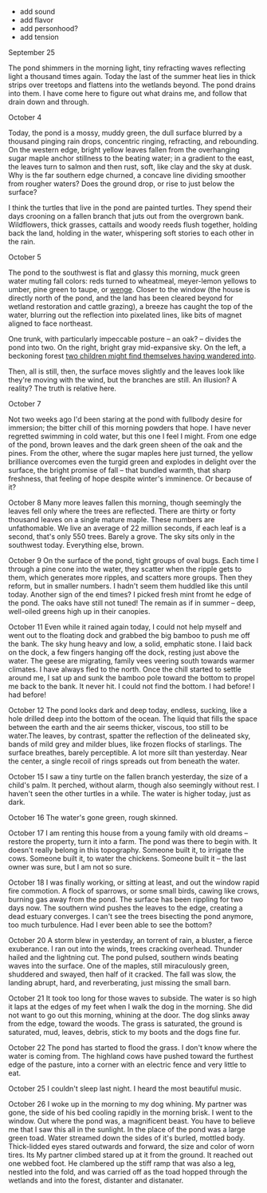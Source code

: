 - add sound
- add flavor
- add personhood?
- add tension

September 25

The pond shimmers in the morning light, tiny refracting waves reflecting light a thousand times again. Today the last of the summer heat lies in thick strips over treetops and flattens into the wetlands beyond. The pond drains into them. I have come here to figure out what drains me, and follow that drain down and through.

October 4

Today, the pond is a mossy, muddy green, the dull surface blurred by a thousand pinging rain drops, concentric ringing, refracting, and rebounding. On the western edge, bright yellow leaves fallen from the overhanging sugar maple anchor stillness to the beating water; in a gradient to the east, the leaves turn to salmon and then rust, soft, like clay and the sky at dusk. Why is the far southern edge churned, a concave line dividing smoother from rougher waters? Does the ground drop, or rise to just below the surface? 

I think the turtles that live in the pond are painted turtles. They spend their days crooning on a fallen branch that juts out from the overgrown bank. Wildflowers, thick grasses, cattails and woody reeds flush together, holding back the land, holding in the water, whispering soft stories to each other in the rain.

October 5

The pond to the southwest is flat and glassy this morning, muck green water muting fall colors: reds turned to wheatmeal, meyer-lemon yellows to umber, pine green to taupe, or [wenge](https://en.wikipedia.org/wiki/Millettia_laurentii). Closer to the window (the house is directly north of the pond, and the land has been cleared beyond for wetland restoration and cattle grazing), a breeze has caught the top of the water, blurring out the reflection into pixelated lines, like bits of magnet aligned to face northeast. 

One trunk, with particularly impeccable posture – an oak? – divides the pond into two. On the right, bright gray mid-expansive sky. On the left, a beckoning forest [two children might find themselves having wandered into](https://www.imdb.com/title/tt3718778/). 

Then, all is still, then, the surface moves slightly and the leaves look like they're moving with the wind, but the branches are still. An illusion? A reality? The truth is relative here.

October 7 

Not two weeks ago I'd been staring at the pond with fullbody desire for immersion; the bitter chill of this morning powders that hope. I have never regretted swimming in cold water, but this one I feel I might. From one edge of the pond, brown leaves and the dark green sheen of the oak and the pines. From the other, where the sugar maples here just turned, the yellow brilliance overcomes even the turgid green and explodes in delight over the surface, the bright promise of fall – that bundled warmth, that sharp freshness, that feeling of hope despite winter's imminence. Or because of it? 

October 8
Many more leaves fallen this morning, though seemingly the leaves fell only where the trees are reflected. There are thirty or forty thousand leaves on a single mature maple. These numbers are unfathomable. We live an average of 22 million seconds, if each leaf is a second, that's only 550 trees. Barely a grove. The sky sits only in the southwest today. Everything else, brown.

October 9
On the surface of the pond, tight groups of oval bugs. Each time I through a pine cone into the water, they scatter when the ripple gets to them, which generates more ripples, and scatters more groups. Then they reform, but in smaller numbers. I hadn't seem them huddled like this until today. Another sign of the end times? I picked fresh mint fromt he edge of the pond. The oaks have still not tuned! The remain as if in summer – deep, well-oiled greens high up in their canopies.

October 11
Even while it rained again today, I could not help myself and went out to the floating dock and grabbed the big bamboo to push me off the bank. The sky hung heavy and low, a solid, emphatic stone. I laid back on the dock, a few fingers hanging off the dock, resting just above the water. The geese are migrating, family vees veering south towards warmer climates. I have always fled to the north. Once the chill started to settle around me, I sat up and sunk the bamboo pole toward the bottom to propel me back to the bank. It never hit. I could not find the bottom. I had before! I had before!

October 12
The pond looks dark and deep today, endless, sucking, like a hole drilled deep into the bottom of the ocean. The liquid that fills the space between the earth and the air seems thicker, viscous, too still to be water.The leaves, by contrast, spatter the reflection of the delineated sky, bands of mild grey and milder blues, like frozen flocks of starlings. The surface breathes, barely perceptible. A lot more silt than yesterday. Near the center, a single recoil of rings spreads out from beneath the water.

October 15
I saw a tiny turtle on the fallen branch yesterday, the size of a child's palm. It perched, without alarm, though also seemingly without rest. I haven't seen the other turtles in a while. The water is higher today, just as dark. 

October 16
The water's gone green, rough skinned. 

October 17
I am renting this house from a young family with old dreams – restore the property, turn it into a farm. The pond was there to begin with. It doesn't really belong in this topography. Someone built it, to irrigate the cows. Someone built it, to water the chickens. Someone built it – the last owner was sure, but I am not so sure.

October 18
I  was finally working, or sitting at least, and out the window rapid fire commotion. A flock of sparrows, or some small birds, cawing like crows, burning gas away from the pond. The surface has been rippling for two days now. The southern wind pushes the leaves to the edge, creating a dead estuary converges. I can't see the trees bisecting the pond anymore, too much turbulence. Had I ever been able to see the bottom?

October 20
A storm blew in yesterday, an torrent of rain, a bluster, a fierce exuberance. I ran out into the winds, trees cracking overhead. Thunder hailed and the lightning cut. The pond pulsed, southern winds beating waves into the surface. One of the maples, still miraculously green, shuddered and swayed, then half of it cracked. The fall was slow, the landing abrupt, hard, and reverberating, just missing the small barn.

October 21
It took too long for those waves to subside. The water is so high it laps at the edges of my feet when I walk the dog in the morning. She did not want to go out this morning, whining at the door. The dog slinks away from the edge, toward the woods. The grass is saturated, the ground is saturated, mud, leaves, debris, stick to my boots and the dogs fine fur.

October 22
The pond has started to flood the grass. I don't know where the water is coming from. The highland cows have pushed toward the furthest edge of the pasture, into a corner with an electric fence and very little to eat.

October 25
I couldn't sleep last night. I heard the most beautiful music.

October 26
I woke up in the morning to my dog whining. My partner was gone, the side of his bed cooling rapidly in the morning brisk. I went to the window. Out where the pond was, a magnificent beast. You have to believe me that I saw this all in the sunlight. In the place of the pond was a large green toad. Water streamed down the sides of it's burled, mottled body. Thick-lidded eyes stared outwards and forward, the size and color of worn tires.  Its 
My partner climbed stared up at it from the ground. It reached out one webbed foot. He clambered up the stiff ramp that was also a leg, nestled into the fold, and was carried off as the toad hopped through the wetlands and into the forest, distanter and distanater.
